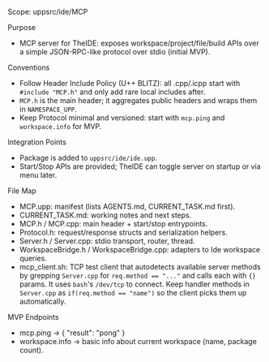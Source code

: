 Scope: uppsrc/ide/MCP

Purpose
- MCP server for TheIDE: exposes workspace/project/file/build APIs over a simple JSON-RPC-like protocol over stdio (initial MVP).

Conventions
- Follow Header Include Policy (U++ BLITZ): all .cpp/.icpp start with `#include "MCP.h"` and only add rare local includes after.
- `MCP.h` is the main header; it aggregates public headers and wraps them in `NAMESPACE_UPP`.
- Keep Protocol minimal and versioned: start with `mcp.ping` and `workspace.info` for MVP.

Integration Points
- Package is added to `uppsrc/ide/ide.upp`.
- Start/Stop APIs are provided; TheIDE can toggle server on startup or via menu later.

File Map
- MCP.upp: manifest (lists AGENTS.md, CURRENT_TASK.md first).
- CURRENT_TASK.md: working notes and next steps.
- MCP.h / MCP.cpp: main header + start/stop entrypoints.
- Protocol.h: request/response structs and serialization helpers.
- Server.h / Server.cpp: stdio transport, router, thread.
- WorkspaceBridge.h / WorkspaceBridge.cpp: adapters to Ide workspace queries.
- mcp_client.sh: TCP test client that autodetects available server methods by
  grepping `Server.cpp` for `req.method == "..."` and calls each with `{}` params.
  It uses `bash`'s `/dev/tcp` to connect. Keep handler methods in `Server.cpp`
  as `if(req.method == "name")` so the client picks them up automatically.

MVP Endpoints
- mcp.ping -> { "result": "pong" }
- workspace.info -> basic info about current workspace (name, package count).

